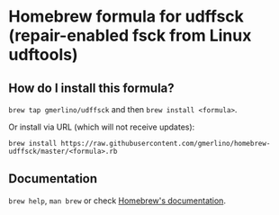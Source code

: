# Homebrew formula for udffsck (repair-enabled fsck from Linux udftools)
## How do I install this formula?
`brew tap gmerlino/udffsck` and then `brew install <formula>`.

Or install via URL (which will not receive updates):

```
brew install https://raw.githubusercontent.com/gmerlino/homebrew-udffsck/master/<formula>.rb
```

## Documentation
`brew help`, `man brew` or check [Homebrew's documentation](https://github.com/Homebrew/brew/tree/master/share/doc/homebrew#readme).
